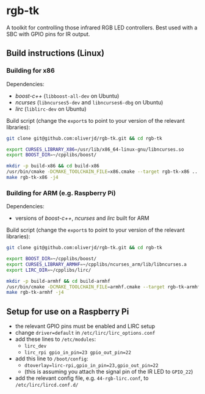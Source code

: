 # rgb-tk

A toolkit for controlling those infrared RGB LED controllers. Best used with a SBC with GPIO pins for IR output.

## Build instructions (Linux)

### Building for x86

Dependencies:

- *boost-c++* (`libboost-all-dev` on Ubuntu)
- *ncurses* (`libncurses5-dev` and `libncurses6-dbg` on Ubuntu)
- *lirc* (`liblirc-dev` on Ubuntu)

Build script (change the `export`s to point to your version of the relevant libraries):
```bash
git clone git@github.com:oliverjd/rgb-tk.git && cd rgb-tk

export CURSES_LIBRARY_X86=/usr/lib/x86_64-linux-gnu/libncurses.so
export BOOST_DIR=~/cpplibs/boost/

mkdir -p build-x86 && cd build-x86
/usr/bin/cmake -DCMAKE_TOOLCHAIN_FILE=x86.cmake --target rgb-tk-x86 ..
make rgb-tk-x86 -j4
```

### Building for ARM (e.g. Raspberry Pi)

Dependencies:

- versions of *boost-c++*, *ncurses* and *lirc* built for ARM

Build script (change the `export`s to point to your version of the relevant libraries):
```bash
git clone git@github.com:oliverjd/rgb-tk.git && cd rgb-tk

export BOOST_DIR=~/cpplibs/boost/
export CURSES_LIBRARY_ARMHF=~/cpplibs/ncurses_arm/lib/libncurses.a
export LIRC_DIR=~/cpplibs/lirc/

mkdir -p build-armhf && cd build-armhf
/usr/bin/cmake -DCMAKE_TOOLCHAIN_FILE=armhf.cmake --target rgb-tk-armhf ..
make rgb-tk-armhf -j4
```
## Setup for use on a Raspberry Pi
- the relevant GPIO pins must be enabled and LIRC setup
- change `driver=default` in `/etc/lirc/lirc_options.conf`
- add these lines to `/etc/modules`:
    - `lirc_dev`
    - `lirc_rpi gpio_in_pin=23 gpio_out_pin=22`
- add this line to `/boot/config`:
    - `dtoverlay=lirc-rpi,gpio_in_pin=23,gpio_out_pin=22`
    - (this is assuming you attach the signal pin of the IR LED to `GPIO_22`)
- add the relevant config file, e.g. `44-rgb-lirc.conf`, to `/etc/lirc/lircd.conf.d/`
